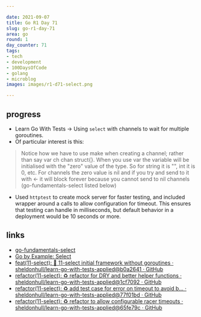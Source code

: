 ```yaml
---

date: 2021-09-07
title: Go R1 Day 71
slug: go-r1-day-71
area: go
round: 1
day_counter: 71
tags:
- tech
- development
- 100DaysOfCode
- golang
- microblog
images: images/r1-d71-select.png

---
```


## progress

- Learn Go With Tests -> Using `select` with channels to wait for multiple goroutines.
- Of particular interest is this:

> Notice how we have to use make when creating a channel; rather than say var ch chan struct{}.
> When you use var the variable will be initialised with the "zero" value of the type.
> So for string it is "", int it is 0, etc.
> For channels the zero value is nil and if you try and send to it with <- it will block forever because you cannot send to nil channels (go-fundamentals-select listed below)

- Used `httptest` to create mock server for faster testing, and included wrapper around a calls to allow configuration for timeout.
This ensures that testing can handle in milliseconds, but default behavior in a deployment would be 10 seconds or more.

## links

- [go-fundamentals-select](https://quii.gitbook.io/learn-go-with-tests/go-fundamentals/select)
- [Go by Example: Select](https://gobyexample.com/select)
- [feat(11-select): 🎉 11-select initial framework without goroutines · sheldonhull/learn-go-with-tests-applied@b0a2641 · GitHub](https://github.com/sheldonhull/learn-go-with-tests-applied/commit/b0a26410b29ca9f7c8c316d60a523cfee56ae45c)
- [refactor(11-select): ♻️ refactor for DRY and better helper functions · sheldonhull/learn-go-with-tests-applied@1cf7092 · GitHub](https://github.com/sheldonhull/learn-go-with-tests-applied/commit/1cf7092c1e2f6f6373a5b5c57a422e76c415b8ec)
- [refactor(11-select): ♻️ add test case for error on timeout to avoid b… · sheldonhull/learn-go-with-tests-applied@77f01bd · GitHub](https://github.com/sheldonhull/learn-go-with-tests-applied/commit/77f01bd428b335b1ca65e9425b52429a2df56c01)
- [refactor(11-select): ♻️ refactor to allow configurable racer timeouts · sheldonhull/learn-go-with-tests-applied@65fe79c · GitHub](https://github.com/sheldonhull/learn-go-with-tests-applied/commit/65fe79ca9c02d483ab2c1d2c436377bc54c78129)
